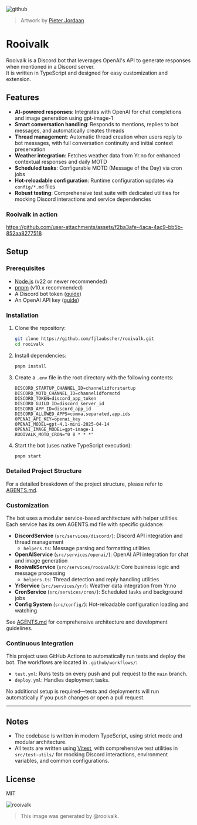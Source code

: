 ![github](https://github.com/user-attachments/assets/cfcc082b-5809-4d82-a537-5d1c44c36d1d)
> Artwork by [Pieter Jordaan](https://www.thisisender.com/)

# Rooivalk
Rooivalk is a Discord bot that leverages OpenAI's API to generate responses when mentioned in a Discord server.<br/>
It is written in TypeScript and designed for easy customization and extension.

## Features
- **AI-powered responses**: Integrates with OpenAI for chat completions and image generation using gpt-image-1
- **Smart conversation handling**: Responds to mentions, replies to bot messages, and automatically creates threads
- **Thread management**: Automatic thread creation when users reply to bot messages, with full conversation continuity and initial context preservation
- **Weather integration**: Fetches weather data from Yr.no for enhanced contextual responses and daily MOTD
- **Scheduled tasks**: Configurable MOTD (Message of the Day) via cron jobs
- **Hot-reloadable configuration**: Runtime configuration updates via `config/*.md` files
- **Robust testing**: Comprehensive test suite with dedicated utilities for mocking Discord interactions and service dependencies

### Rooivalk in action

https://github.com/user-attachments/assets/f2ba3afe-4aca-4ac9-bb5b-852aa8277518

## Setup

### Prerequisites
- [Node.js](https://nodejs.org/) (v22 or newer recommended)
- [pnpm](https://pnpm.io/) (v10.x recommended)
- A Discord bot token ([guide](https://discord.com/developers/applications))
- An OpenAI API key ([guide](https://platform.openai.com/account/api-keys))
### Installation

1. Clone the repository:
   ```sh
   git clone https://github.com/fjlaubscher/rooivalk.git
   cd rooivalk
   ```
2. Install dependencies:
   ```sh
   pnpm install
   ```
3. Create a `.env` file in the root directory with the following contents:
   ```env
   DISCORD_STARTUP_CHANNEL_ID=channelidforstartup
   DISCORD_MOTD_CHANNEL_ID=channelidformotd
   DISCORD_TOKEN=discord_app_token
   DISCORD_GUILD_ID=discord_server_id
   DISCORD_APP_ID=discord_app_id
   DISCORD_ALLOWED_APPS=comma,separated,app,ids
   OPENAI_API_KEY=openai_key
   OPENAI_MODEL=gpt-4.1-mini-2025-04-14
   OPENAI_IMAGE_MODEL=gpt-image-1
   ROOIVALK_MOTD_CRON="0 8 * * *"
   ```
4. Start the bot (uses native TypeScript execution):
   ```sh
   pnpm start
   ```

### Detailed Project Structure

For a detailed breakdown of the project structure, please refer to [AGENTS.md](./AGENTS.md).

### Customization

The bot uses a modular service-based architecture with helper utilities. Each service has its own AGENTS.md file with specific guidance:

- **DiscordService** (`src/services/discord/`): Discord API integration and thread management
  - `helpers.ts`: Message parsing and formatting utilities
- **OpenAIService** (`src/services/openai/`): OpenAI API integration for chat and image generation
- **RooivalkService** (`src/services/rooivalk/`): Core business logic and message processing
  - `helpers.ts`: Thread detection and reply handling utilities
- **YrService** (`src/services/yr/`): Weather data integration from Yr.no
- **CronService** (`src/services/cron/`): Scheduled tasks and background jobs
- **Config System** (`src/config/`): Hot-reloadable configuration loading and watching

See [AGENTS.md](./AGENTS.md) for comprehensive architecture and development guidelines.

### Continuous Integration

This project uses GitHub Actions to automatically run tests and deploy the bot. The workflows are located in `.github/workflows/`:
- `test.yml`: Runs tests on every push and pull request to the `main` branch.
- `deploy.yml`: Handles deployment tasks.

No additional setup is required—tests and deployments will run automatically if you push changes or open a pull request.

---

## Notes

- The codebase is written in modern TypeScript, using strict mode and modular architecture.
- All tests are written using [Vitest](https://vitest.dev/), with comprehensive test utilities in `src/test-utils/` for mocking Discord interactions, environment variables, and common configurations.

## License
MIT

![rooivalk](https://github.com/user-attachments/assets/e579da64-fe84-4483-9686-32c65dd23acb)
> This image was generated by @rooivalk.
